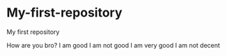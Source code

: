 # My-first-repository
My first repository

How are you bro?
I am good
I am not good
I am very good
I am not decent